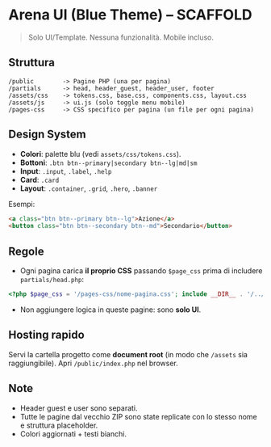# Arena UI (Blue Theme) – SCAFFOLD

> Solo UI/Template. Nessuna funzionalità. Mobile incluso.

## Struttura
```
/public        -> Pagine PHP (una per pagina)
/partials      -> head, header_guest, header_user, footer
/assets/css    -> tokens.css, base.css, components.css, layout.css
/assets/js     -> ui.js (solo toggle menu mobile)
/pages-css     -> CSS specifico per pagina (un file per ogni pagina)
```

## Design System
- **Colori**: palette blu (vedi `assets/css/tokens.css`).
- **Bottoni**: `.btn btn--primary|secondary btn--lg|md|sm`
- **Input**: `.input`, `.label`, `.help`
- **Card**: `.card`
- **Layout**: `.container`, `.grid`, `.hero`, `.banner`

Esempi:
```html
<a class="btn btn--primary btn--lg">Azione</a>
<button class="btn btn--secondary btn--md">Secondario</button>
```

## Regole
- Ogni pagina carica **il proprio CSS** passando `$page_css` prima di includere `partials/head.php`:
```php
<?php $page_css = '/pages-css/nome-pagina.css'; include __DIR__ . '/../partials/head.php'; ?>
```
- Non aggiungere logica in queste pagine: sono **solo UI**.

## Hosting rapido
Servi la cartella progetto come **document root** (in modo che `/assets` sia raggiungibile).
Apri `/public/index.php` nel browser.

## Note
- Header guest e user sono separati.
- Tutte le pagine dal vecchio ZIP sono state replicate con lo stesso nome e struttura placeholder.
- Colori aggiornati + testi bianchi.
